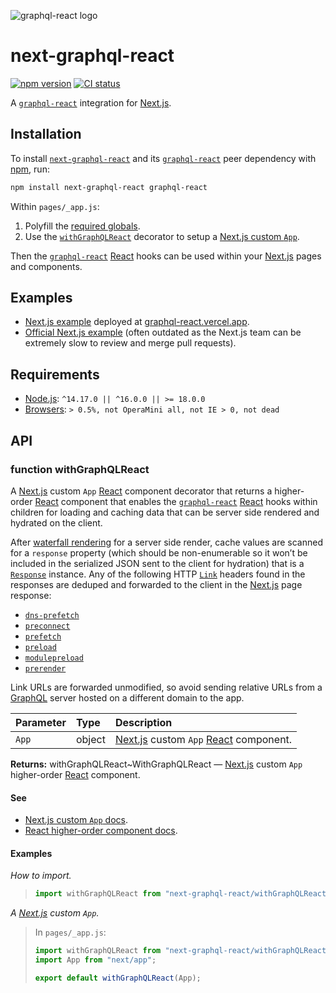 ![graphql-react logo](https://cdn.jsdelivr.net/gh/jaydenseric/graphql-react@0.1.0/graphql-react-logo.svg)

# next-graphql-react

[![npm version](https://badgen.net/npm/v/next-graphql-react)](https://npm.im/next-graphql-react) [![CI status](https://github.com/jaydenseric/next-graphql-react/workflows/CI/badge.svg)](https://github.com/jaydenseric/next-graphql-react/actions)

A [`graphql-react`](https://npm.im/graphql-react) integration for [Next.js](https://nextjs.org).

## Installation

To install [`next-graphql-react`](https://npm.im/next-graphql-react) and its [`graphql-react`](https://npm.im/graphql-react) peer dependency with [npm](https://npmjs.com/get-npm), run:

```sh
npm install next-graphql-react graphql-react
```

Within `pages/_app.js`:

1. Polyfill the [required globals](https://github.com/jaydenseric/graphql-react#requirements).
2. Use the [`withGraphQLReact`](#function-withgraphqlreact) decorator to setup a [Next.js custom `App`](https://nextjs.org/docs/advanced-features/custom-app).

Then the [`graphql-react`](https://npm.im/graphql-react) [React](https://reactjs.org) hooks can be used within your [Next.js](https://nextjs.org) pages and components.

## Examples

- [Next.js example](https://github.com/jaydenseric/graphql-react-examples) deployed at [graphql-react.vercel.app](https://graphql-react.vercel.app).
- [Official Next.js example](https://github.com/zeit/next.js/tree/canary/examples/with-graphql-react) (often outdated as the Next.js team can be extremely slow to review and merge pull requests).

## Requirements

- [Node.js](https://nodejs.org): `^14.17.0 || ^16.0.0 || >= 18.0.0`
- [Browsers](https://npm.im/browserslist): `> 0.5%, not OperaMini all, not IE > 0, not dead`

## API

### function withGraphQLReact

A [Next.js](https://nextjs.org) custom `App` [React](https://reactjs.org) component decorator that returns a higher-order [React](https://reactjs.org) component that enables the [`graphql-react`](https://npm.im/graphql-react) [React](https://reactjs.org) hooks within children for loading and caching data that can be server side rendered and hydrated on the client.

After [waterfall rendering](https://github.com/jaydenseric/react-waterfall-render) for a server side render, cache values are scanned for a `response` property (which should be non-enumerable so it won’t be included in the serialized JSON sent to the client for hydration) that is a [`Response`](https://developer.mozilla.org/en-US/docs/Web/API/Response) instance. Any of the following HTTP [`Link`](https://developer.mozilla.org/en-US/docs/Web/HTTP/Headers/Link) headers found in the responses are deduped and forwarded to the client in the [Next.js](https://nextjs.org) page response:

- [`dns-prefetch`](https://html.spec.whatwg.org/dev/links.html#link-type-dns-prefetch)
- [`preconnect`](https://html.spec.whatwg.org/dev/links.html#link-type-preconnect)
- [`prefetch`](https://html.spec.whatwg.org/dev/links.html#link-type-prefetch)
- [`preload`](https://html.spec.whatwg.org/dev/links.html#link-type-preload)
- [`modulepreload`](https://html.spec.whatwg.org/dev/links.html#link-type-modulepreload)
- [`prerender`](https://html.spec.whatwg.org/dev/links.html#link-type-prerender)

Link URLs are forwarded unmodified, so avoid sending relative URLs from a [GraphQL](https://graphql.org) server hosted on a different domain to the app.

| Parameter | Type | Description |
| :-- | :-- | :-- |
| `App` | object | [Next.js](https://nextjs.org) custom `App` [React](https://reactjs.org) component. |

**Returns:** withGraphQLReact\~WithGraphQLReact — [Next.js](https://nextjs.org) custom `App` higher-order [React](https://reactjs.org) component.

#### See

- [Next.js custom `App` docs](https://nextjs.org/docs/advanced-features/custom-app).
- [React higher-order component docs](https://reactjs.org/docs/higher-order-components).

#### Examples

_How to import._

> ```js
> import withGraphQLReact from "next-graphql-react/withGraphQLReact.mjs";
> ```

_A [Next.js](https://nextjs.org) custom `App`._

> In `pages/_app.js`:
>
> ```jsx
> import withGraphQLReact from "next-graphql-react/withGraphQLReact.mjs";
> import App from "next/app";
>
> export default withGraphQLReact(App);
> ```

